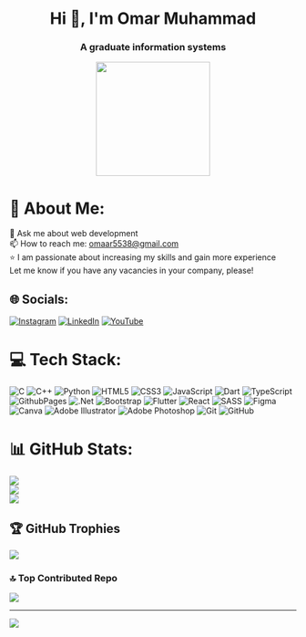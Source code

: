 <h1 align="center">Hi 👋, I'm Omar Muhammad</h1>
<h3 align="center">A graduate information systems</h3>
<div align="center">
<img src="https://media.giphy.com/media/jdPMeyv9rn0hZHh8n9/giphy.gif" width="200" height="200">
</div>

# 💫 About Me:
💬 Ask me about web development<br>📫 How to reach me: omaar5538@gmail.com<br>⭐ I am passionate about increasing my skills and gain more experience<br>Let me know if you have any vacancies in your company, please!


## 🌐 Socials:
[![Instagram](https://img.shields.io/badge/Instagram-%23E4405F.svg?logo=Instagram&logoColor=white)](https://www.instagram.com/omaarmuhammad01/) [![LinkedIn](https://img.shields.io/badge/LinkedIn-%230077B5.svg?logo=linkedin&logoColor=white)](https://www.linkedin.com/in/omar-muhammad-ab54542a3) [![YouTube](https://img.shields.io/badge/YouTube-%23FF0000.svg?logo=YouTube&logoColor=white)](https://www.youtube.com/@cleancode8524) 

# 💻 Tech Stack:
![C](https://img.shields.io/badge/c-%2300599C.svg?style=for-the-badge&logo=c&logoColor=white) ![C++](https://img.shields.io/badge/c++-%2300599C.svg?style=for-the-badge&logo=c%2B%2B&logoColor=white) ![Python](https://img.shields.io/badge/python-3670A0?style=for-the-badge&logo=python&logoColor=ffdd54) ![HTML5](https://img.shields.io/badge/html5-%23E34F26.svg?style=for-the-badge&logo=html5&logoColor=white) ![CSS3](https://img.shields.io/badge/css3-%231572B6.svg?style=for-the-badge&logo=css3&logoColor=white) ![JavaScript](https://img.shields.io/badge/javascript-%23323330.svg?style=for-the-badge&logo=javascript&logoColor=%23F7DF1E) ![Dart](https://img.shields.io/badge/dart-%230175C2.svg?style=for-the-badge&logo=dart&logoColor=white) ![TypeScript](https://img.shields.io/badge/typescript-%23007ACC.svg?style=for-the-badge&logo=typescript&logoColor=white) ![GithubPages](https://img.shields.io/badge/github%20pages-121013?style=for-the-badge&logo=github&logoColor=white) ![.Net](https://img.shields.io/badge/.NET-5C2D91?style=for-the-badge&logo=.net&logoColor=white) ![Bootstrap](https://img.shields.io/badge/bootstrap-%238511FA.svg?style=for-the-badge&logo=bootstrap&logoColor=white) ![Flutter](https://img.shields.io/badge/Flutter-%2302569B.svg?style=for-the-badge&logo=Flutter&logoColor=white) ![React](https://img.shields.io/badge/react-%2320232a.svg?style=for-the-badge&logo=react&logoColor=%2361DAFB) ![SASS](https://img.shields.io/badge/SASS-hotpink.svg?style=for-the-badge&logo=SASS&logoColor=white) ![Figma](https://img.shields.io/badge/figma-%23F24E1E.svg?style=for-the-badge&logo=figma&logoColor=white) ![Canva](https://img.shields.io/badge/Canva-%2300C4CC.svg?style=for-the-badge&logo=Canva&logoColor=white) ![Adobe Illustrator](https://img.shields.io/badge/adobe%20illustrator-%23FF9A00.svg?style=for-the-badge&logo=adobe%20illustrator&logoColor=white) ![Adobe Photoshop](https://img.shields.io/badge/adobe%20photoshop-%2331A8FF.svg?style=for-the-badge&logo=adobe%20photoshop&logoColor=white) ![Git](https://img.shields.io/badge/git-%23F05033.svg?style=for-the-badge&logo=git&logoColor=white) ![GitHub](https://img.shields.io/badge/github-%23121011.svg?style=for-the-badge&logo=github&logoColor=white)
# 📊 GitHub Stats:
![](https://github-readme-stats.vercel.app/api?username=Omar-Muhammadd&theme=shadow_blue&hide_border=true&include_all_commits=true&count_private=true)<br/>
![](https://github-readme-streak-stats.herokuapp.com/?user=Omar-Muhammadd&theme=shadow_blue&hide_border=true)<br/>
![](https://github-readme-stats.vercel.app/api/top-langs/?username=Omar-Muhammadd&theme=shadow_blue&hide_border=true&include_all_commits=true&count_private=true&layout=compact)

## 🏆 GitHub Trophies
![](https://github-profile-trophy.vercel.app/?username=Omar-Muhammadd&theme=shadow_blue&no-frame=false&no-bg=true&margin-w=4)

### 🔝 Top Contributed Repo
![](https://github-contributor-stats.vercel.app/api?username=Omar-Muhammadd&limit=5&theme=shadow_blue&combine_all_yearly_contributions=true)

---
[![](https://visitcount.itsvg.in/api?id=Omar-Muhammadd&icon=5&color=1)](https://visitcount.itsvg.in)

<!-- Proudly created with GPRM ( https://gprm.itsvg.in ) -->
